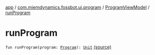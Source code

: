 [app](../../index.md) / [com.miemdynamics.fossbot.ui.program](../index.md) / [ProgramViewModel](index.md) / [runProgram](./run-program.md)

# runProgram

`fun runProgram(program: `[`Program`](../../com.miemdynamics.fossbot.data.entity/-program/index.md)`): `[`Unit`](https://kotlinlang.org/api/latest/jvm/stdlib/kotlin/-unit/index.html) [(source)](https://github.com/binyot/fossbot/tree/master/app/src/main/java/com/miemdynamics/fossbot/ui/program/ProgramViewModel.kt#L37)